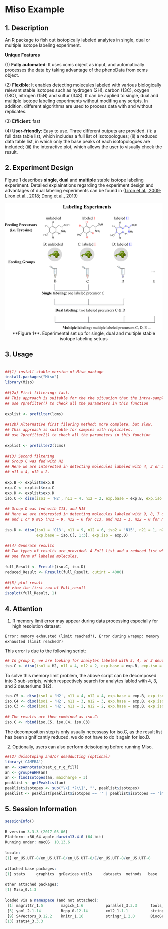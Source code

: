 # Miso Example


## 1. Description

An R package to fish out isotopically labeled analytes in single, dual or multiple isotope labeling experiment.

**Unique Features**

(1) **Fully automated**: It uses xcms object as input, and automatically processes the data by taking advantage of the phenoData from xcms object.

(2) **Flexible**: It enables detecting molecules labeled with various biologically relevant stable isotopes such as hydrogen (2H), carbon (13C), oxygen (18O), nitrogen (15N) and sulfur (34S). It can be applied to single, dual and multiple isotope labeling experiments without modifing any scripts. In addition, different algorithms are used to process data with and without replicates.

(3) **Efficient**: fast

(4) **User-friendly**: Easy to use. Three different outputs are provided. (i): a full data table list, which includes a full list of isotopologues; (ii) a reduced data table list, in which only the base peaks of each isotopologues are included; (iii) the interactive plot, which allows the user to visually check the result.

## 2. Experiment Design

Figure 1 describes **single**, **dual** and **multiple** stable isotope labeling experiment. Detailed explainations regarding the experiment design and advantages of dual labeling experiments can be found in ([Liron et al., 2009](https://pubs.acs.org/doi/10.1021/ac901495a); [Liron et al., 2018](https://pubs.acs.org/doi/10.1021/acs.analchem.8b01644); [Dong et al., 2019](https://doi.org/10.1093/bioinformatics/btz092))

<center><img src="Image/workflow.png" width="600"></center>

<center>**Figure 1**. Experimental set up for single, dual and multiple stable isotope labeling setups</center>

## 3. Usage

```r

##(1) install stable version of Miso package
install.packages("Miso")
library(Miso)

##(2a) First filtering: fast. 
## This approach is suitable for the the situation that the intra-sample variation is large and/or there are no replicates.
## use ?prefilter() to check all the parameters in this function

explist <- prefilter(lcms)

##(2b) Alternative first filering method: more complete, but slow. 
## This approach is suitable for samples with replicates. 
## use ?prefilter2() to check all the parameters in this function

explist <- prefilter2(lcms)

##(3) Second filtering
## Group C was fed with H2
## Here we are interested in detecting molecules labeled with 4, 3 or 2 H2 (deuterium). 
## n11 = 4, n12 = 2.

exp.B <- explist$exp.B
exp.C <- explist$exp.C
exp.D <- explist$exp.D
iso.C <- diso(iso1 = 'H2', n11 = 4, n12 = 2, exp.base = exp.B, exp.iso = exp.C)

## Group D was fed with C13, and N15
## Here we are interested in detecting molecules labeled with 9, 8, 7 or 6 C13, 
## and 1 or 0 N15 (n11 = 9, n12 = 6 for C13, and n21 = 1, n22 = 0 for N15)

iso.D <- diso(iso1 = 'C13', n11 = 9, n12 = 6, iso2 = 'N15', n21 = 1, n22 = 0,
              exp.base = iso.C[, 1:3], exp.iso = exp.D)

##(4) Generate results
## Two types of results are provided. A Full list and a reduced list which contains only 
## one form of labeled molecules.

full_Result <- Fresult(iso.C, iso.D)
reduced_Result <- Rresult(full_Result, cutint = 4000)

##(5) plot result
## view the first row of Full_result
isoplot(full_Result, 1)
```

## 4. Attention    

1. R memory limit error may appear during data processing especially for high resolution dataset:   

`Error: memory exhausted (limit reached?), Error during wrapup: memory exhausted (limit reached?)` 

This error is due to the following script:

```r
## In group C, we are looking for analytes labeled with 5, 4, or 3 deuteriums (H2).
iso.C <- diso(iso1 = H2, n11 = 4, n12 = 2, exp.base = exp.B, exp.iso = exp.C)
```

To solve this memory limit problem, the above script can be decomposed into 3 sub-scripts, which respectively search for analytes labled with 4, 3, and 2 deuteriums (H2).

```r
iso.C5 <- diso(iso1 = 'H2', n11 = 4, n12 = 4, exp.base = exp.B, exp.iso = exp.C)
iso.C4 <- diso(iso1 = 'H2', n11 = 3, n12 = 3, exp.base = exp.B, exp.iso = exp.C)
iso.C3 <- diso(iso1 = 'H2', n11 = 2, n12 = 2, exp.base = exp.B, exp.iso = exp.C)

## The results are then combined as iso.C:
iso.C <- rbind(iso.C5, iso.C4, iso.C3)
```

The decomposition step is only usually necessasy for iso.C, as the result list has been significantly reduced. we do not have to do it again for iso.D.

2. Optionally, users can also perform deisotoping before running Miso.

```r
##(2) deisotoping and/or deadducting (optional)
library('CAMERA')
an <- xsAnnotate(xset_g_r_g_fill)
an <- groupFWHM(an)
an <- findIsotopes(an, maxcharge = 3)
peaklist <- getPeaklist(an)
peaklist$isotopes <- sub("\\[.*?\\]", "", peaklist$isotopes)
peaklist <- peaklist[peaklist$isotopes == '' | peaklist$isotopes == '[M]+', ]
```

## 5. Session Information

```r
sessionInfo()

R version 3.3.3 (2017-03-06)
Platform: x86_64-apple-darwin13.4.0 (64-bit)
Running under: macOS  10.13.6

locale:
[1] en_US.UTF-8/en_US.UTF-8/en_US.UTF-8/C/en_US.UTF-8/en_US.UTF-8

attached base packages:
[1] stats     graphics  grDevices utils     datasets  methods   base     

other attached packages:
[1] Miso_0.1.3

loaded via a namespace (and not attached):
 [1] magrittr_1.5        magick_1.6          parallel_3.3.3      tools_3.3.3        
 [5] yaml_2.1.14         Rcpp_0.12.14        xml2_1.1.1          stringi_1.1.5      
 [9] S4Vectors_0.12.2    knitr_1.16          stringr_1.2.0       BiocGenerics_0.20.0
[13] stats4_3.3.3   
```
